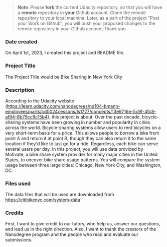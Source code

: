 >**Note**: Please **fork** the current Udacity repository, so that you will have a **remote** repository in **your** Github account. Clone the remote repository to your local machine. Later, as a part of the project "Post your Work on Github", you will push your proposed changes to the remote repository in your Github account.Thank you.

### Date created
On April 1st, 2023, I created this project and README file.

### Project Title
The Project Title would be Bike Sharing in New York City

### Description
According to the Udacity website (https://learn.udacity.com/nanodegrees/nd104-bmann-employees/parts/cd0024/lessons/ls1727/concepts/13e9716e-5c9f-4fc8-af94-8b79cc9c15b4), this project is about: Over the past decade, bicycle-sharing systems have been growing in number and popularity in cities across the world. Bicycle-sharing systems allow users to rent bicycles on a very short-term basis for a price. This allows people to borrow a bike from point A and return it at point B, though they can also return it to the same location if they'd like to just go for a ride. Regardless, each bike can serve several users per day. In this project, you will use data provided by Motivate, a bike share system provider for many major cities in the United States, to uncover bike share usage patterns. You will compare the system usage between three large cities: Chicago, New York City, and Washington, DC.

### Files used
The data files that will be used are downloaded from https://citibikenyc.com/system-data

### Credits
First, I want to give credit to our tutors, who help us, answer our questions, and lead us in the right direction. Also, I want to thank the creators of the Nanodegree program and the people who read and evaluate our submissions. 
